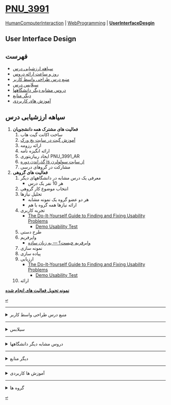 <a name="TOC"></a>
# [PNU_3991](https://github.com/AliRazavi-edu/PNU_3991#TOC)
[HumanComputerInteraction](https://github.com/AliRazavi-edu/PNU_3991/blob/master/_BSc/HumanComputerInteraction/README.md#TOC) | [WebProgramming](https://github.com/AliRazavi-edu/PNU_3991/blob/master/_BSc/WebProgramming/README.md#TOC) | [**UserInterfaceDesgin**](https://github.com/AliRazavi-edu/PNU_3991/blob/master/_BSc/UserInterfaceDesgin/README.md#TOC) 

## User Interface Design

## فهرست
- [سیاهه ارزشیابی درس](#Evaluation)
- [روز و ساعت ارائه دروس](#CourseRef)
- [منبع درس طراحی واسط کاربر](#CourseRef)
- [سیلابس درس](#Curriculum)
- [دروس مشابه دیگر دانشگاهها](#RelatedCourses)
- [دیگر منابع](#RelatedRef)
- [آموزش های کاربردی](#eLearning)

<a name="Evaluation"></a>
## سیاهه ارزشیابی درس
1. **فعالیت های مشترک همه دانشجویان**
    1. ساخت اکانت گیت هاب
    2. [آموزش گیت در سایت پچ ورک](http://jlord.us/patchwork/)
    3. ارائه رزومه
    4. ارائه انگیزه نامه
    5. ایجاد ریپازیتوری PNU_3991_AR
    6. [گذراندن دوره js از سایت سولولرن](http://Sololearn.com)
    7. مشارکت در گروهای درسی
2. **فعالیت های گروهی**
    1. معرفی یک درس مشابه در دانشگاههای دیگر
        - هر 10 نفر یک درس
    2. انتخاب موضوع کار گروهی
    3. تحلیل نیازها
        - هر دو عضو گروه یک نمونه مشابه
        - ارائه نیازها همه گروه با هم
    4. تجربه کاربری
        - [The Do-It-Yourself Guide to Finding and Fixing Usability Problems](http://www.sensible.com/rsme.html)
            - [Demo Usability Test](https://youtu.be/1UCDUOB_aS8)
    5. طرح دستی
    6. وایرفریم
         - [وایرفریم چیست؟ — به زبان ساده](https://blog.faradars.org/%D9%88%D8%A7%DB%8C%D8%B1%D9%81%D8%B1%DB%8C%D9%85-%D8%A8%D9%87-%D8%B2%D8%A8%D8%A7%D9%86-%D8%B3%D8%A7%D8%AF%D9%87/)
    7. نمونه سازی
    8. پیاده سازی
    9. ارزیابی
        - [The Do-It-Yourself Guide to Finding and Fixing Usability Problems](http://www.sensible.com/rsme.html)
            - [Demo Usability Test](https://youtu.be/1UCDUOB_aS8)
    10. ارائه

[**نمونه تحویل فعالیت های انجام شده**](https://github.com/saharzeinivand/PNU_3991_AR/)
 
 [<kbd>↩</kbd>](#TOC)
       
---------------

<a name="CourseRef"></a>
<details>
    <summary>منبع درس طراحی واسط کاربر</summary>


>## (منبع درس طراحی واسط کاربر ( 01-1322110


## UserInterfaceDesgin

- [پاورپوینت ها](https://www.cs.sjsu.edu/~mak/archive/CS235/)
    
###    (Introduction to Algorithms,3th-Thomas H.Cormen)

<a href="http://library.lol/main/8318B641B422C5E6B2D3EB7941D3630B"><img src="https://github.com/AliRazavi-edu/PNU_3991/blob/master/_Image/UserInterfaceDesgin.png"> </a>
# Table of contents
### Acknowledgments
### Foreword
### Introduction
## CHAPTER 1 Our Perception is Biased
## CHAPTER 2 Our Vision is Optimized to See Structure
## CHAPTER 3 We Seek and Use Visual Structure
## CHAPTER 4 Our Color Vision is Limited
## CHAPTER 5 Our Peripheral Vision is Poor
## CHAPTER 6 Reading is Unnatural
## CHAPTER 7 Our Attention is Limited; Our Memory is Imperfect
## CHAPTER 8 Limits on Attention Shape Our Thought and Action
## CHAPTER 9 Recognition is Easy; Recall is Hard
## CHAPTER 10 Learning from Experience and Performing Learned Actions are Easy; Novel Actions, Problem Solving,and Calculation are Hard
## CHAPTER 11 Many Factors Affect Learning
## CHAPTER 12 Human Decision Making is Rarely Rational
## CHAPTER 13 Our Hand–Eye Coordination Follows Laws
## CHAPTER 14 We Have Time Requirements
### Epilogue
### Appendix
### Bibliography
### Index

[<kbd>↩</kbd>](#TOC)

</details>

--------------
<a name="Curriculum"></a>
<details>
    <summary>سیلابس</summary>

>## [سیلابس وزرات علوم برای درس طراحی واسط کاربر](https://github.com/AliRazavi-edu/PNU_3991/blob/master/_Syllabus/_1569752509_1_UID.pdf)

[<kbd>↩</kbd>](#TOC)
</details>


------------------
<a name="RelatedCourses"></a>
<details>
    <summary>دروس مشابه دیگر دانشگاهها</summary>

>## دروس مشابه دیگر دانشگاهها
- [فرادرس-Foundationآموزش طراحی رابط کاربری وب سایت با فریم ورک](https://faradars.org/courses/fvweb9710-designing-user-interface-of-website-with-foundation-framework)
- [CS194H- User Experience Design Project - Winter 2020](https://hci.stanford.edu/courses/cs194h/2020/wi/)
    - [2020 - projects](https://hci.stanford.edu/courses/cs194h/2020/wi/projects.html)
        - [pathseeker](https://hci.stanford.edu/courses/cs194h/2020/wi/projects/pathseeker/)
    - [2019 - projects](https://hci.stanford.edu/courses/cs194h/2016/wi/projects.html)
    - [2018 - projects](https://hci.stanford.edu/courses/cs194h/2016/wi/projects.html)
    - [2017 - projects](https://hci.stanford.edu/courses/cs194h/2016/wi/projects.html)
    - [2016 - projects](https://hci.stanford.edu/courses/cs194h/2016/wi/projects.html)
        - [nightOwl](https://hci.stanford.edu/courses/cs194h/2016/wi/projects/nightOwl/#Process)
        - [spark](https://hci.stanford.edu/courses/cs194h/2016/wi/projects/spark/)
    - [2015 - projects](https://hci.stanford.edu/courses/cs194h/2016/wi/projects.html)
        - [math_outside_the_box](https://hci.stanford.edu/courses/cs194h/2015/wi/projects/math_outside_the_box/)
        
[<kbd>↩</kbd>](#TOC)
       
</details>
    
-----------
<a name="RelatedRef"></a>
<details>
    <summary>دیگر منابع</summary>

> ## دیگر منابع

- [Designing with the Mind in Mind](http://index-of.co.uk/Programming-Library/Designing%20with%20the%20Mind%20in%20Mind%20Simple%20-%20Johnson%20-%20Kaufmann%20(2010).pdf)
- [Rocket Surgery Made Easy: The Do-It-Yourself Guide to Finding and Fixing Usability Problems](http://library.lol/main/107D23516EC9C1957EFD5A14FD62192B)
- [CS 235 User Interface Design - San Jose State University](https://www.cs.sjsu.edu/~mak/archive/CS235/)
- [Universal Principles of Design](http://www.amazon.com/Universal-Principles-Design-Revised-Updated/dp/1592535879/ref=ntt_at_ep_dpt_1)
- [Don't make me think, revisited](http://library.lol/main/1C471FA8040F0EF79CFA0DE49A0FE0F6)

[<kbd>↩</kbd>](#TOC)

</details>

--------
<a name="eLearning"></a>
<details>
    <summary>آموزش ها کاربردی</summary>

> ## آموزش ها کاربردی

- [  از مقدماتیHtml,Cssآموزش](https://toplearn.com/courses/47/%D8%A2%D9%85%D9%88%D8%B2%D8%B4-html-%D9%88-css-%D8%A7%D8%B2-%D9%85%D9%82%D8%AF%D9%85%D8%A7%D8%AA%DB%8C)
- [  Html و Cssآموزش رایگان ](https://toplearn.com/courses/2165/%D8%A2%D9%85%D9%88%D8%B2%D8%B4-%D8%B1%D8%A7%DB%8C%DA%AF%D8%A7%D9%86-html-%D9%88-css)
- [   PSD به HTML و CSSآموزش تبدیل قالب ](https://toplearn.com/courses/4364/%D8%A2%D9%85%D9%88%D8%B2%D8%B4-%D8%AA%D8%A8%D8%AF%DB%8C%D9%84-%D9%82%D8%A7%D9%84%D8%A8-psd-%D8%A8%D9%87-html-%D9%88-css)
- [  آموزش طراحی سایت (رایگان) ](https://toplearn.com/courses/4287/%D8%A2%D9%85%D9%88%D8%B2%D8%B4-%D8%B7%D8%B1%D8%A7%D8%AD%DB%8C-%D8%B3%D8%A7%DB%8C%D8%AA-(%D8%B1%D8%A7%DB%8C%DA%AF%D8%A7%D9%86))
- [  ( UI ) دوره طراحی رابط کاربری ](https://toplearn.com/courses/2135/%D8%AF%D9%88%D8%B1%D9%87-%D8%B7%D8%B1%D8%A7%D8%AD%DB%8C-%D8%B1%D8%A7%D8%A8%D8%B7-%DA%A9%D8%A7%D8%B1%D8%A8%D8%B1%DB%8C-(-ui-))
- [Udemy Adobe XD: UI & UX Design with 14 real world project 2020](https://p30download.ir/fa/entry/92843/)
- [TopLearn Adobe XD](https://toplearn.com/courses/2152/%D8%AF%D9%88%D8%B1%D9%87-%D8%AC%D8%A7%D9%85%D8%B9-adobexd)

[<kbd>↩</kbd>](#TOC)

</details>

--------

<details>
    <summary>گروه ها</summary>

## گروه ها
1. G-U01
    1. [_UID-03_مهديه اسدپور](https://github.com/AliRazavi-edu/PNU_3991/tree/master/_BSc/UserInterfaceDesgin/03_%D9%85%D9%87%D8%AF%D9%8A%D9%87%20%D8%A7%D8%B3%D8%AF%D9%BE%D9%88%D8%B1)    
    1. [_UID-05_معصومه بابا باقري](https://github.com/AliRazavi-edu/PNU_3991/tree/master/_BSc/UserInterfaceDesgin/05_%D9%85%D8%B9%D8%B5%D9%88%D9%85%D9%87%20%D8%A8%D8%A7%D8%A8%D8%A7%20%D8%A8%D8%A7%D9%82%D8%B1%D9%8A)    
    1. [_UID-15_معصومه رضايي](https://github.com/AliRazavi-edu/PNU_3991/tree/master/_BSc/UserInterfaceDesgin/15_%D9%85%D8%B9%D8%B5%D9%88%D9%85%D9%87%20%D8%B1%D8%B6%D8%A7%D9%8A%D9%8A)    
    1. [_UID-34_صبا مصفا](https://github.com/AliRazavi-edu/PNU_3991/tree/master/_BSc/UserInterfaceDesgin/34_%D8%B5%D8%A8%D8%A7%20%D9%85%D8%B5%D9%81%D8%A7)    
    1. [_UID-35_فاطمه مظفري](https://github.com/AliRazavi-edu/PNU_3991/tree/master/_BSc/UserInterfaceDesgin/35_%D9%81%D8%A7%D8%B7%D9%85%D9%87%20%D9%85%D8%B8%D9%81%D8%B1%D9%8A)    
    1. [_UID-42_فاطمه هاشم زاده](https://github.com/AliRazavi-edu/PNU_3991/tree/master/_BSc/UserInterfaceDesgin/42_%D9%81%D8%A7%D8%B7%D9%85%D9%87%20%D9%87%D8%A7%D8%B4%D9%85%20%D8%B2%D8%A7%D8%AF%D9%87)    

2. G-U02
    1. [_UID-41_فاطمه وكيلي](https://github.com/AliRazavi-edu/PNU_3991/tree/master/_BSc/UserInterfaceDesgin/41_%D9%81%D8%A7%D8%B7%D9%85%D9%87%20%D9%88%D9%83%D9%8A%D9%84%D9%8A)
    1. [_HCI-33_حميدرضا ميرزايي](https://github.com/AliRazavi-edu/PNU_3991/tree/master/_BSc/HumanComputerInteraction/33_%D8%AD%D9%85%D9%8A%D8%AF%D8%B1%D8%B6%D8%A7%20%D9%85%D9%8A%D8%B1%D8%B2%D8%A7%D9%8A%D9%8A)
    1. [_RPM01-23_ابوذر رقيب دوست](https://github.com/AliRazavi-edu/PNU_3991/tree/master/_BSc/ResearchAndPresentationMethods/1322010_01/23_%D8%A7%D8%A8%D9%88%D8%B0%D8%B1%20%D8%B1%D9%82%D9%8A%D8%A8%20%D8%AF%D9%88%D8%B3%D8%AA)    
    1. [_UID-16_ابوذر رقيب دوست](https://github.com/AliRazavi-edu/PNU_3991/tree/master/_BSc/UserInterfaceDesgin/16_%D8%A7%D8%A8%D9%88%D8%B0%D8%B1%20%D8%B1%D9%82%D9%8A%D8%A8%20%D8%AF%D9%88%D8%B3%D8%AA)
    1. [_UID-36_زينب ملكي راد](https://github.com/AliRazavi-edu/PNU_3991/tree/master/_BSc/UserInterfaceDesgin/36_%D8%B2%D9%8A%D9%86%D8%A8%20%D9%85%D9%84%D9%83%D9%8A%20%D8%B1%D8%A7%D8%AF)
    1. [_UID-38_حميدرضا ميرزايي](https://github.com/AliRazavi-edu/PNU_3991/tree/master/_BSc/UserInterfaceDesgin/38_%D8%AD%D9%85%D9%8A%D8%AF%D8%B1%D8%B6%D8%A7%20%D9%85%D9%8A%D8%B1%D8%B2%D8%A7%D9%8A%D9%8A)
    1. [_Web-02_ابوذر رقيب دوست](https://github.com/AliRazavi-edu/PNU_3991/tree/master/_BSc/WebProgramming/02_%D8%A7%D8%A8%D9%88%D8%B0%D8%B1%20%D8%B1%D9%82%D9%8A%D8%A8%20%D8%AF%D9%88%D8%B3%D8%AA)

3. G-U03
    1. [_UID-30_ميرمحمد كمالي](https://github.com/AliRazavi-edu/PNU_3991/tree/master/_BSc/UserInterfaceDesgin/30_%D9%85%D9%8A%D8%B1%D9%85%D8%AD%D9%85%D8%AF%20%D9%83%D9%85%D8%A7%D9%84%D9%8A)    
    1. [_UID-44_مهدي يزدي راد](https://github.com/AliRazavi-edu/PNU_3991/tree/master/_BSc/UserInterfaceDesgin/44_%D9%85%D9%87%D8%AF%D9%8A%20%D9%8A%D8%B2%D8%AF%D9%8A%20%D8%B1%D8%A7%D8%AF)    
    1. [_UID-24_شقايق عابديني](https://github.com/AliRazavi-edu/PNU_3991/tree/master/_BSc/UserInterfaceDesgin/24_%D8%B4%D9%82%D8%A7%D9%8A%D9%82%20%D8%B9%D8%A7%D8%A8%D8%AF%D9%8A%D9%86%D9%8A)    
    1. [_UID-43 مرضیه هوشمندپور](https://github.com/AliRazavi-edu/PNU_3991/tree/master/_BSc/UserInterfaceDesgin/43_%D9%85%D8%B1%D8%B6%D9%8A%D9%87%20%D9%87%D9%88%D8%B4%D9%85%D9%86%D8%AF%D9%BE%D9%88%D8%B1)  
    1. [_UID-29 سحر کلیائی](https://github.com/AliRazavi-edu/PNU_3991/tree/master/_BSc/UserInterfaceDesgin/29_%D8%B3%D8%AD%D8%B1%20%D9%83%D9%84%D9%8A%D8%A7%D9%8A%D9%8A)   
    1. [_UID-01 زهرا احمدی پردستی](https://github.com/AliRazavi-edu/PNU_3991/tree/master/_BSc/UserInterfaceDesgin/01_%D8%B2%D9%87%D8%B1%D8%A7%20%D8%A7%D8%AD%D9%85%D8%AF%D9%8A%20%D9%BE%D8%B1%D8%AF%D8%B3%D8%AA%D9%8A) 
    
4. G-U04
    1. [_UID-06_بهاره برادران سلماس](https://github.com/AliRazavi-edu/PNU_3991/tree/master/_BSc/UserInterfaceDesgin/06_%D8%A8%D9%87%D8%A7%D8%B1%D9%87%20%D8%A8%D8%B1%D8%A7%D8%AF%D8%B1%D8%A7%D9%86%20%D8%B3%D9%84%D9%85%D8%A7%D8%B3)    
    1. [_UID-27_مهسا کرمی](https://github.com/AliRazavi-edu/PNU_3991/tree/master/_BSc/UserInterfaceDesgin/27_%D9%85%D9%87%D8%B3%D8%A7%20%D9%83%D8%B1%D9%85%D9%8A)    
    1. [_UID-40_محمدعلي نجارزاده باروق](https://github.com/AliRazavi-edu/PNU_3991/tree/master/_BSc/UserInterfaceDesgin/40_%D9%85%D8%AD%D9%85%D8%AF%D8%B9%D9%84%D9%8A%20%D9%86%D8%AC%D8%A7%D8%B1%D8%B2%D8%A7%D8%AF%D9%87%20%D8%A8%D8%A7%D8%B1%D9%88%D9%82)    
    1. [_UID-23_فاطمه طيبي](https://github.com/AliRazavi-edu/PNU_3991/tree/master/_BSc/UserInterfaceDesgin/23_%D9%81%D8%A7%D8%B7%D9%85%D9%87%20%D8%B7%D9%8A%D8%A8%D9%8A)
    1. [_UID-37_فاطمه مودتي شولمي](https://github.com/AliRazavi-edu/PNU_3991/tree/master/_BSc/UserInterfaceDesgin/37_%D9%81%D8%A7%D8%B7%D9%85%D9%87%20%D9%85%D9%88%D8%AF%D8%AA%D9%8A%20%D8%B4%D9%88%D9%84%D9%85%D9%8A)  
    
5. G-U06
    - []()    
    - []()    

7. G-U07
    - []()    
    - []()    

8. G-U08
    - []()    
    - []()    

9. G-U09
    - []()    
    - []()
        
</details>

[<kbd>↩</kbd>](#TOC)

